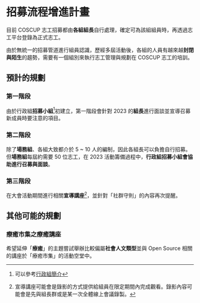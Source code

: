 # 招募流程增進計畫

目前 COSCUP 志工招募都由**各組組長**自行處理，確定可為該組組員時，再透過志工平台登錄為正式志工。

由於無統一的招募管道進行組員認識，歷經多屆活動後，各組的人員有越來越**封閉與陌生**的趨勢，需要有一個組別來執行志工管理與規劃在 COSCUP 志工的培訓。

## 預計的規劃

### 第一階段

由於行政組**招募小組**[^1]初建立，第一階段會針對 2023 的**組長**進行面談並宣導召募新成員時要注意的項目。

### 第二階段

除了**場務組**、各組大致都介於 5 ~ 10 人的編制，因此各組長可以負擔自行招募。但**場務組**每屆約需要 50 位志工，在 2023 活動籌備過程中，**行政組招募小組會協助進行召募與面談**。

### 第三階段

在大會活動期間進行相關**宣導講座**[^2]，並針對「社群守則」的內容再次提醒。

## 其他可能的規劃

### 療癒市集之療癒講座

希望延伸「**療癒**」的主題嘗試舉辦比較偏屬**社會人文類型**並與 Open Source 相關的講座於「療癒市集」的活動空堂中。

[^1]: 可以參考[行政組簡介](../recruit.zh_TW.md)
[^2]: 宣導講座可能會是錄影的方式提供給組員在限定期間內完成觀看。錄影內容可能會是先與組長群或是某一次全體線上會議錄製。
